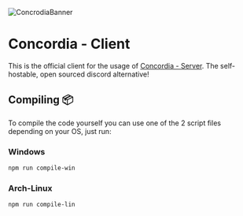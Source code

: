 ![ConcrodiaBanner](https://github.com/user-attachments/assets/9b9dd8a7-5d6b-4ab1-bd6b-a5309a36497c)

# Concordia - Client
This is the official client for the usage of [Concordia - Server](https://github.com/StarlitEvelyn/Concordia-Server). The self-hostable, open sourced discord alternative!

## Compiling 📦
To compile the code yourself you can use one of the 2 script files depending on your OS, just run: 

### Windows
```bash
npm run compile-win
```
### Arch-Linux
```bash
npm run compile-lin
```
